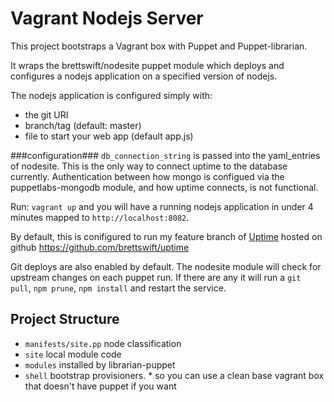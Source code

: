 Vagrant Nodejs Server
=====================

This project bootstraps a Vagrant box with Puppet and Puppet-librarian.

It wraps the brettswift/nodesite puppet module which deploys and configures a nodejs application on a specified version of nodejs.  

The nodejs application is configured simply with: 

* the git URI
* branch/tag (default: master)
* file to start your web app (default app.js)

###configuration###
`db_connection_string` is passed into the yaml_entries of nodesite.  This is the only way to connect uptime to the database currently.  Authentication between how mongo is configued via the puppetlabs-mongodb module, and how uptime connects, is not functional. 

Run: `vagrant up` and you will have a running nodejs application in under 4 minutes mapped to `http://localhost:8082`. 

By default, this is conifigured to run my feature branch of [Uptime](http://redotheweb.com/uptime) hosted on github https://github.com/brettswift/uptime

Git deploys are also enabled by default.  The nodesite module will check for upstream changes on each puppet run.  If there are any it will run a `git pull`, `npm prune`, `npm install` and restart the service. 

Project Structure
-----------------
* `manifests/site.pp` node classification
* `site` local module code
* `modules` installed by librarian-puppet
* `shell` bootstrap provisioners. 
		* so you can use a clean base vagrant box that doesn't have puppet if you want
